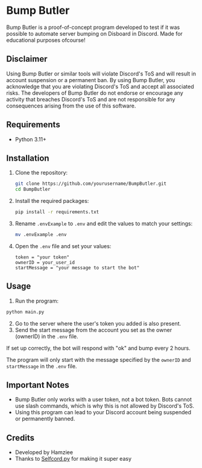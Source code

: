 # Bump Butler

Bump Butler is a proof-of-concept program developed to test if it was possible to automate server bumping on Disboard in Discord.
Made for educational purposes ofcourse!

## Disclaimer

Using Bump Butler or similar tools will violate Discord's ToS and will result in account suspension or a permanent ban. By using Bump Butler, you acknowledge that you are violating Discord's ToS and accept all associated risks. The developers of Bump Butler do not endorse or encourage any activity that breaches Discord's ToS and are not responsible for any consequences arising from the use of this software.

## Requirements

- Python 3.11+

## Installation

1. Clone the repository:
    ```sh
    git clone https://github.com/yourusername/BumpButler.git
    cd BumpButler
    ```

2. Install the required packages:
    ```sh
    pip install -r requirements.txt
    ```

3. Rename `.envExample` to `.env` and edit the values to match your settings:
    ```sh
    mv .envExample .env
    ```

4. Open the `.env` file and set your values:
    ```
    token = "your token"
    ownerID = your_user_id
    startMessage = "your message to start the bot"
    ```

## Usage

1. Run the program:
```sh
python main.py
```

2. Go to the server where the user's token you added is also present.
3. Send the start message from the account you set as the owner (ownerID) in the `.env` file.

If set up correctly, the bot will respond with "ok" and bump every 2 hours.

The program will only start with the message specified by the `ownerID` and `startMessage` in the `.env` file.

## Important Notes

- Bump Butler only works with a user token, not a bot token. Bots cannot use slash commands, which is why this is not allowed by Discord's ToS.
- Using this program can lead to your Discord account being suspended or permanently banned.

## Credits

- Developed by Hamziee
- Thanks to [Selfcord.py](https://github.com/OmegaDevStudio/Selfcord) for making it super easy